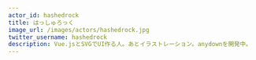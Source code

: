 ```yaml
---
actor_id: hashedrock 
title: はっしゅろっく
image_url: /images/actors/hashedrock.jpg
twitter_username: hashedrock
description: Vue.jsとSVGでUI作る人。あとイラストレーション。anydownを開発中。
---
```


